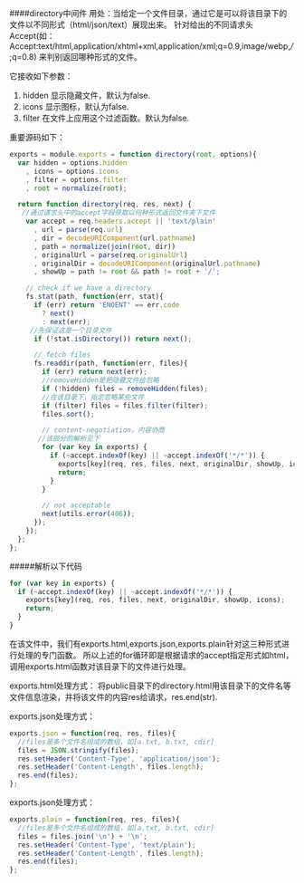 ####directory中间件
用处：当给定一个文件目录，通过它是可以将该目录下的文件以不同形式（html/json/text）展现出来。
针对给出的不同请求头Accept(如：Accept:text/html,application/xhtml+xml,application/xml;q=0.9,image/webp,*/*;q=0.8)
来判别返回哪种形式的文件。

它接收如下参数：  
1. hidden 显示隐藏文件，默认为false.  
2. icons 显示图标，默认为false.  
3. filter 在文件上应用这个过滤函数。默认为false.

重要源码如下：
```javascript
exports = module.exports = function directory(root, options){
  var hidden = options.hidden
    , icons = options.icons
    , filter = options.filter
    , root = normalize(root);

  return function directory(req, res, next) {
   //通过请求头中的accept字段获取以何种形式返回文件夹下文件
    var accept = req.headers.accept || 'text/plain'
      , url = parse(req.url)
      , dir = decodeURIComponent(url.pathname)
      , path = normalize(join(root, dir))
      , originalUrl = parse(req.originalUrl)
      , originalDir = decodeURIComponent(originalUrl.pathname)
      , showUp = path != root && path != root + '/';

    // check if we have a directory
    fs.stat(path, function(err, stat){
      if (err) return 'ENOENT' == err.code
        ? next()
        : next(err);
     //先保证这是一个目录文件
      if (!stat.isDirectory()) return next();

      // fetch files
      fs.readdir(path, function(err, files){
        if (err) return next(err);
        //removeHidden是把隐藏文件给忽略
        if (!hidden) files = removeHidden(files);
        //在该目录下，指定忽略某些文件
        if (filter) files = files.filter(filter);
        files.sort();

        // content-negotiation，内容协商
       //该部分的解析见下
        for (var key in exports) {
          if (~accept.indexOf(key) || ~accept.indexOf('*/*')) {
            exports[key](req, res, files, next, originalDir, showUp, icons);
            return;
          }
        }

        // not acceptable
        next(utils.error(406));
      });
    });
  };
};

```

#####解析以下代码
```javascript
for (var key in exports) {
  if (~accept.indexOf(key) || ~accept.indexOf('*/*')) {
    exports[key](req, res, files, next, originalDir, showUp, icons);
    return;
  }
}
```
在该文件中，我们有exports.html,exports.json,exports.plain针对这三种形式进行处理的专门函数。
所以上述的for循环即是根据请求的accept指定形式如html，调用exports.html函数对该目录下的文件进行处理。

exports.html处理方式：
将public目录下的directory.html用该目录下的文件名等文件信息渲染，并将该文件的内容res给请求，res.end(str).

exports.json处理方式：
```javascript
exports.json = function(req, res, files){
  //files是多个文件名组成的数组，如[a.txt, b.txt, cdir]
  files = JSON.stringify(files);
  res.setHeader('Content-Type', 'application/json');
  res.setHeader('Content-Length', files.length);
  res.end(files);
};
```

exports.json处理方式：
```javascript
exports.plain = function(req, res, files){
  //files是多个文件名组成的数组，如[a.txt, b.txt, cdir]
  files = files.join('\n') + '\n';
  res.setHeader('Content-Type', 'text/plain');
  res.setHeader('Content-Length', files.length);
  res.end(files);
};
```
